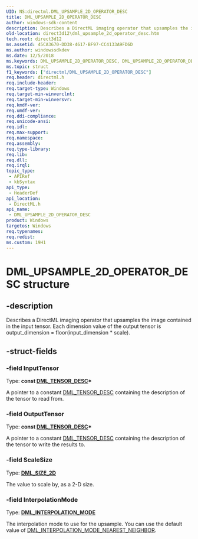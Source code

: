 ```yaml
---
UID: NS:directml.DML_UPSAMPLE_2D_OPERATOR_DESC
title: DML_UPSAMPLE_2D_OPERATOR_DESC
author: windows-sdk-content
description: Describes a DirectML imaging operator that upsamples the image contained in the input tensor. Each dimension value of the output tensor is output_dimension = floor(input_dimension * scale).
old-location: direct3d12\dml_upsample_2d_operator_desc.htm
tech.root: direct3d12
ms.assetid: 45CA3670-DD38-4617-BF97-CC4133A9FD6D
ms.author: windowssdkdev
ms.date: 12/5/2018
ms.keywords: DML_UPSAMPLE_2D_OPERATOR_DESC, DML_UPSAMPLE_2D_OPERATOR_DESC structure, direct3d12.dml_upsample_2d_operator_desc, directml/DML_UPSAMPLE_2D_OPERATOR_DESC
ms.topic: struct
f1_keywords: ["directml/DML_UPSAMPLE_2D_OPERATOR_DESC"]
req.header: directml.h
req.include-header: 
req.target-type: Windows
req.target-min-winverclnt: 
req.target-min-winversvr: 
req.kmdf-ver: 
req.umdf-ver: 
req.ddi-compliance: 
req.unicode-ansi: 
req.idl: 
req.max-support: 
req.namespace: 
req.assembly: 
req.type-library: 
req.lib: 
req.dll: 
req.irql: 
topic_type:
 - APIRef
 - kbSyntax
api_type:
 - HeaderDef
api_location:
 - DirectML.h
api_name:
 - DML_UPSAMPLE_2D_OPERATOR_DESC
product: Windows
targetos: Windows
req.typenames: 
req.redist: 
ms.custom: 19H1
---
```


# DML_UPSAMPLE_2D_OPERATOR_DESC structure


## -description






Describes a DirectML imaging operator that upsamples the image contained in the  input tensor. Each dimension value of the output tensor is output_dimension = floor(input_dimension * scale).


## -struct-fields




### -field InputTensor

Type: **const [DML_TENSOR_DESC](/windows/desktop/api/directml/ns-directml-dml_tensor_desc)\***

A pointer to a constant [DML_TENSOR_DESC](/windows/desktop/api/directml/ns-directml-dml_tensor_desc) containing the description of the tensor to read from.


### -field OutputTensor

Type: **const [DML_TENSOR_DESC](/windows/desktop/api/directml/ns-directml-dml_tensor_desc)\***

A pointer to a constant [DML_TENSOR_DESC](/windows/desktop/api/directml/ns-directml-dml_tensor_desc) containing the description of the tensor to write the results to.


### -field ScaleSize

Type: [**DML_SIZE_2D**](/windows/desktop/api/directml/ns-directml-dml_size_2d)

The value to scale by, as a 2-D size.


### -field InterpolationMode

Type: [**DML_INTERPOLATION_MODE**](/windows/desktop/api/directml/ne-directml-dml_interpolation_mode)

The interpolation mode to use for the upsample. You can use the default value of [DML_INTERPOLATION_MODE_NEAREST_NEIGHBOR](/windows/desktop/api/directml/ne-directml-dml_interpolation_mode).

